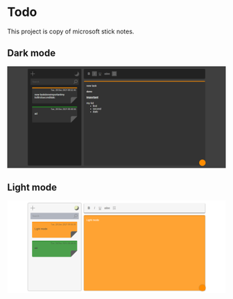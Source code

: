# Todo

This project is copy of microsoft stick notes.

## Dark mode

![dark mode](./dark.png)

## Light mode
![light mode](./light.png)

